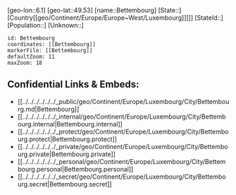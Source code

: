 ﻿---
location: [49.53,6.1]
mapzoom: [7,12] 
mapmarker: city 
type: City
tags:
- geo/City


SpocWebEntityId: 29157
isDeleted: false
confidential: public

---
[geo-lon::6.1]
[geo-lat::49.53]
[name::Bettembourg]
[State::]
[Country[[geo/Continent/Europe/Europe~West/Luxembourg]]]]]
[StateId::]
[Population::]
[Unknown::]


```leaflet
id: Bettembourg
coordinates: [[Bettembourg]]
markerFile: [[Bettembourg]]
defaultZoom: 11 
maxZoom: 18
```


## Confidential Links & Embeds: 
- [[../../../../../../_public/geo/Continent/Europe/Luxembourg/City/Bettembourg.md|Bettembourg]] 
- [[../../../../../../_internal/geo/Continent/Europe/Luxembourg/City/Bettembourg.internal|Bettembourg.internal]] 
- [[../../../../../../_protect/geo/Continent/Europe/Luxembourg/City/Bettembourg.protect|Bettembourg.protect]] 
- [[../../../../../../_private/geo/Continent/Europe/Luxembourg/City/Bettembourg.private|Bettembourg.private]] 
- [[../../../../../../_personal/geo/Continent/Europe/Luxembourg/City/Bettembourg.personal|Bettembourg.personal]] 
- [[../../../../../../_secret/geo/Continent/Europe/Luxembourg/City/Bettembourg.secret|Bettembourg.secret]] 
